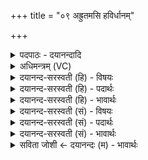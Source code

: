 +++
title = "०९ अह्रुतमसि हविर्धानम्"

+++
<details><summary>पदपाठः - दयानन्दादि</summary>

अह्रु॑तम्। अ॒सि॒। ह॒वि॒र्धान॒मिति॑ हविः॒ऽधान॑म्। दृꣳह॑स्व। मा। ह्वाः॒। मा। ते॒। य॒ज्ञप॑ति॒रिति॑ य॒ज्ञऽप॑तिः। ह्वा॒र्षी॒त्। विष्णुः॑। त्वा॒। क्र॒म॒तां॒। उ॒रु। वाता॒य। अप॑हत॒मित्यप॑ऽहतम्। रक्षः॑। यच्छ॑न्ताम्। पञ्च॑। ९।
</details>

<details><summary>अधिमन्त्रम् (VC)</summary>

- विष्णुर्देवता
- परमेष्ठी प्रजापतिर्ऋषिः
- निचृत् त्रिष्टुप्,
- धैवतः
</details>

<details><summary>दयानन्द-सरस्वती (हि) - विषयः</summary>

अब यजमान और भौतिक अग्नि के कर्म का उपदेश अगले मन्त्र में किया है ॥
</details>

<details><summary>दयानन्द-सरस्वती (हि) - पदार्थः</summary>

पदार्थान्वयभाषाः -  हे ऋत्विग् मनुष्य ! तुम जो अग्नि से बढ़ा हुआ (अह्रुतम्) कुटिलतारहित (हविर्धानम्) होम के योग्य पदार्थों का धारण करना है, उस को (दृंहस्व) बढ़ाओ, किन्तु किसी समय में (मा ह्वाः) उस का त्याग मत करो तथा यह (ते) तुम्हारा (यज्ञपतिः) यजमान भी उस यज्ञ के अनुष्ठान को (मा ह्वार्षीत्) न छोड़े। इस प्रकार तुम लोग (पञ्च) एक तो ऊपर की चेष्टा होना, दूसरा नीचे को, तीसरा चेष्टा से अपने अङ्गों को संकोचना, चौथा उनका फैलाना, पाँचवाँ चलना-फिरना आदि इन पाँच प्रकार के कर्मों से हवन के योग्य जो द्रव्य हो उसको अग्नि में (यच्छन्ताम्) हवन करो। (त्वा) वह जो हवन किया हुआ द्रव्य है, उस को (विष्णुः) जो व्यापनशील सूर्य्य है, वह (अपहतम्) (रक्षः) दुर्गन्धादि दोषों का नाश करता हुआ (उरु वाताय) अत्यन्त वायु की शुद्धि वा सुख की वृद्धि के लिये (क्रमताम्) चढ़ा देता है ॥९॥
</details>

<details><summary>दयानन्द-सरस्वती (हि) - भावार्थः</summary>

भावार्थभाषाः -  जब मनुष्य परस्पर प्रीति के साथ कुटिलता को छोड़कर शिक्षा देनेवाले के शिष्य होके विशेष ज्ञान और क्रिया से भौतिक अग्नि की विद्या को जानकर उस का अनुष्ठान करते हैं, तभी शिल्पविद्या की सिद्धि के द्वारा सब शत्रु दारिद्र्य और दुःखों से छूटकर सब सुखों को प्राप्त होते हैं। इस प्रकार विष्णु अर्थात् व्यापक परमेश्वर ने सब मनुष्यों के लिये आज्ञा दी है, जिसका पालन करना सबको उचित है ॥९॥
</details>

<details><summary>दयानन्द-सरस्वती (सं) - विषयः</summary>

अथ यजमानभौतिकाग्निकृत्यमुपदिश्यते ॥
</details>

<details><summary>दयानन्द-सरस्वती (सं) - पदार्थः</summary>

पदार्थान्वयभाषाः -  हे ऋत्विक् ! त्वं यदग्निना दृंहितमह्रुतं हविर्धानमस्यास्ति तद् दृंहस्व, किन्तु तत्कदाचिन्मा ह्वार्मा त्यजेरिदं ते तव यज्ञपतिर्दृंहतां मा ह्वार्षीन्मा त्यजतु। एवं भवन्तः सर्वे मनुष्याः पञ्चभिरुत्क्षेपणादिभिः कर्मभिर्यदग्नौ हूयते तन्नियच्छन्तां निगृह्णन्तु। यद्द्रव्यं विष्णुर्व्यापनशीलः सूर्य्योऽपहतं रक्षो यथा स्यात्तथोरु वाताय [क्रमताम्] क्रमयति चालयति त्वा तत्सर्वं मनुष्या अग्नौ होमद्वारा यच्छन्तां निगृह्णन्तु ॥९॥
</details>

<details><summary>दयानन्द-सरस्वती (सं) - भावार्थः</summary>

भावार्थभाषाः -  यदा मनुष्याः परस्परं प्रीत्या कुटिलतां विहाय शिक्षकशिष्या भूत्वेमामग्निविद्यां विज्ञानक्रियाभ्यां ज्ञात्वाऽनुतिष्ठन्ति तदा महतीं शिल्पविद्यां संपाद्य शत्रुदारिद्र्यनिवारणपुरःसरं सर्वाणि सुखानि प्राप्नुवन्तीति ॥९॥
</details>

<details><summary>सविता जोशी ← दयानन्दः (म) - भावार्थः</summary>

भावार्थभाषाः -  जेव्हा माणसे कुटिलता सोडून परस्पर प्रेमाने वागतात व विद्वान लोकांचे शिष्य बनतात, विशेष ज्ञान व कर्माद्वारे भौतिक अग्नीची विद्या जाणतात आणि त्याचे अनुष्ठान करतात तेव्हा शिल्पविद्येची सिद्धी होऊन शत्रू, दारिद्र्य व दुःख नष्ट होते आणि त्यांना सर्व सुख मिळते. याप्रमाणे विष्णू अर्थात व्यापक परमेश्वराने सर्व माणसांना आज्ञा दिलेली आहे, तिचे पालन करणे योग्य ठरते.
</details>